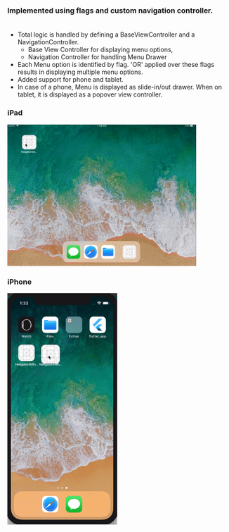 ### Implemented using flags and custom navigation controller.<br><br>
* Total logic is handled by defining a BaseViewController and a NavigationController. 
  * Base View Controller for displaying menu options, 
  * Navigation Controller for handling Menu Drawer
* Each Menu option is identified by flag. 'OR' applied over these flags results in displaying multiple menu options. 
* Added support for phone and tablet.
* In case of a phone, Menu is displayed as slide-in/out drawer. When on tablet, it is displayed as a popover view controller.


### iPad
<img src="https://github.com/dot124/ios/blob/develop/NavigationWithMenu/Demo/iPad.gif" width="430">

### iPhone

<img src="https://github.com/dot124/ios/blob/develop/NavigationWithMenu/Demo/iPhone.gif" width="250">
